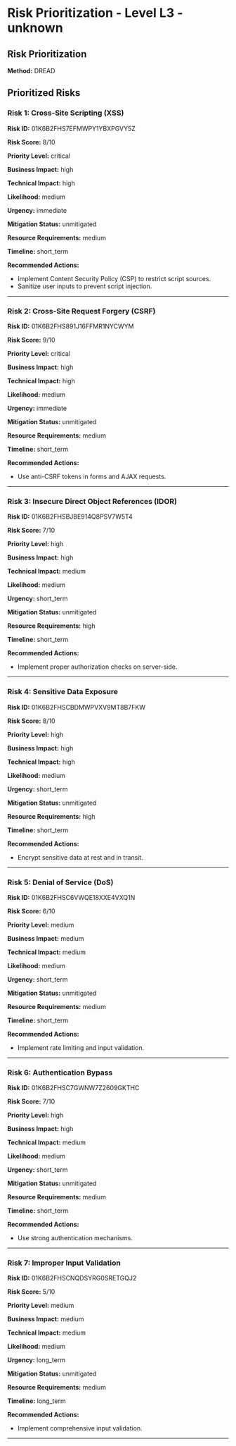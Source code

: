 # Risk Prioritization - Level L3 - unknown

## Risk Prioritization

**Method:** DREAD

## Prioritized Risks

### Risk 1: Cross-Site Scripting (XSS)

**Risk ID:** 01K6B2FHS7EFMWPY1YBXPGVY5Z

**Risk Score:** 8/10

**Priority Level:** critical

**Business Impact:** high

**Technical Impact:** high

**Likelihood:** medium

**Urgency:** immediate

**Mitigation Status:** unmitigated

**Resource Requirements:** medium

**Timeline:** short_term

**Recommended Actions:**
- Implement Content Security Policy (CSP) to restrict script sources.
- Sanitize user inputs to prevent script injection.

---

### Risk 2: Cross-Site Request Forgery (CSRF)

**Risk ID:** 01K6B2FHS891J16FFMR1NYCWYM

**Risk Score:** 9/10

**Priority Level:** critical

**Business Impact:** high

**Technical Impact:** high

**Likelihood:** medium

**Urgency:** immediate

**Mitigation Status:** unmitigated

**Resource Requirements:** medium

**Timeline:** short_term

**Recommended Actions:**
- Use anti-CSRF tokens in forms and AJAX requests.

---

### Risk 3: Insecure Direct Object References (IDOR)

**Risk ID:** 01K6B2FHSBJBE914Q8PSV7W5T4

**Risk Score:** 7/10

**Priority Level:** high

**Business Impact:** high

**Technical Impact:** medium

**Likelihood:** medium

**Urgency:** short_term

**Mitigation Status:** unmitigated

**Resource Requirements:** high

**Timeline:** short_term

**Recommended Actions:**
- Implement proper authorization checks on server-side.

---

### Risk 4: Sensitive Data Exposure

**Risk ID:** 01K6B2FHSCBDMWPVXV9MT8B7FKW

**Risk Score:** 8/10

**Priority Level:** high

**Business Impact:** high

**Technical Impact:** high

**Likelihood:** medium

**Urgency:** short_term

**Mitigation Status:** unmitigated

**Resource Requirements:** high

**Timeline:** short_term

**Recommended Actions:**
- Encrypt sensitive data at rest and in transit.

---

### Risk 5: Denial of Service (DoS)

**Risk ID:** 01K6B2FHSC6VWQE18XXE4VXQ1N

**Risk Score:** 6/10

**Priority Level:** medium

**Business Impact:** medium

**Technical Impact:** medium

**Likelihood:** medium

**Urgency:** short_term

**Mitigation Status:** unmitigated

**Resource Requirements:** medium

**Timeline:** short_term

**Recommended Actions:**
- Implement rate limiting and input validation.

---

### Risk 6: Authentication Bypass

**Risk ID:** 01K6B2FHSC7GWNW7Z2609GKTHC

**Risk Score:** 7/10

**Priority Level:** high

**Business Impact:** high

**Technical Impact:** medium

**Likelihood:** medium

**Urgency:** short_term

**Mitigation Status:** unmitigated

**Resource Requirements:** medium

**Timeline:** short_term

**Recommended Actions:**
- Use strong authentication mechanisms.

---

### Risk 7: Improper Input Validation

**Risk ID:** 01K6B2FHSCNQDSYRG0SRETGQJ2

**Risk Score:** 5/10

**Priority Level:** medium

**Business Impact:** medium

**Technical Impact:** medium

**Likelihood:** medium

**Urgency:** long_term

**Mitigation Status:** unmitigated

**Resource Requirements:** medium

**Timeline:** long_term

**Recommended Actions:**
- Implement comprehensive input validation.

---

